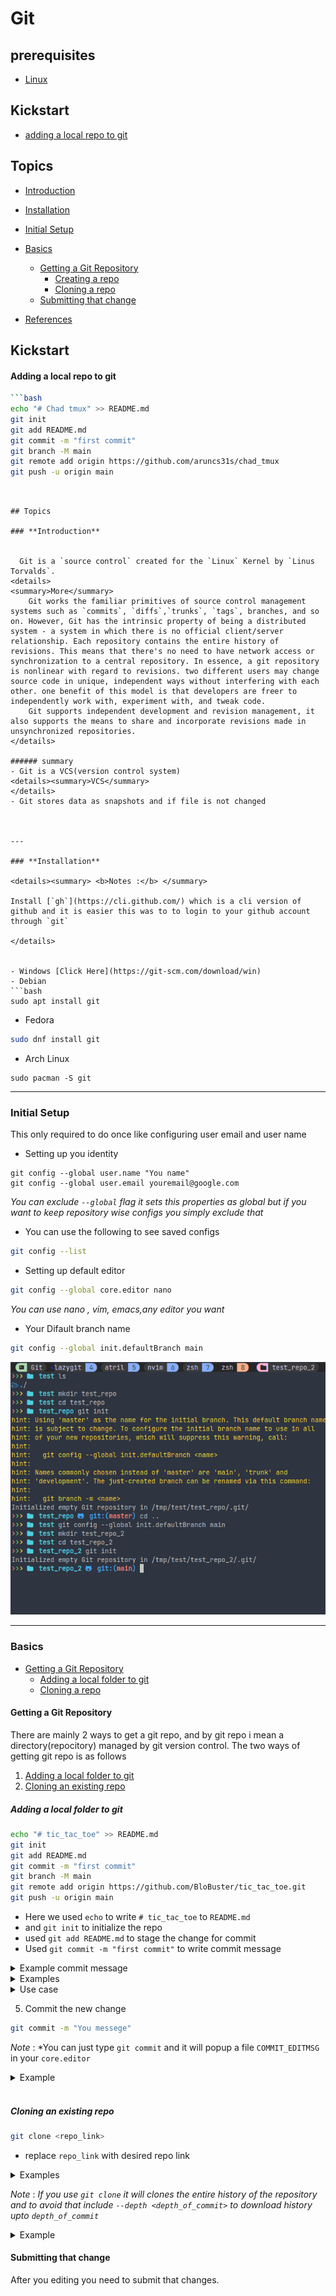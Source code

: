# Git

## prerequisites
- [Linux](./Linux.md)

## Kickstart
- [adding a local repo to git]()
## Topics

- [Introduction](#introduction)
- [Installation](#installation)
- [Initial Setup](#initial%20setup)
- [Basics](#basics)
    - [Getting a Git Repository]()
        - [Creating a repo]()
        - [Cloning a repo]()
    - [Submitting that change]()

- [References]()

## Kickstart 

#### Adding a local repo to git

```bash
```bash
echo "# Chad tmux" >> README.md
git init
git add README.md
git commit -m "first commit"
git branch -M main
git remote add origin https://github.com/aruncs31s/chad_tmux
git push -u origin main
```

```


## Topics

### **Introduction**


  Git is a `source control` created for the `Linux` Kernel by `Linus Torvalds`.
<details>
<summary>More</summary>
    Git works the familiar primitives of source control management systems such as `commits`, `diffs`,`trunks`, `tags`, branches, and so on. However, Git has the intrinsic property of being a distributed system - a system in which there is no official client/server relationship. Each repository contains the entire history of revisions. This means that there's no need to have network access or synchronization to a central repository. In essence, a git repository is nonlinear with regard to revisions. two different users may change source code in unique, independent ways without interfering with each other. one benefit of this model is that developers are freer to independently work with, experiment with, and tweak code.
	Git supports independent development and revision management, it also supports the means to share and incorporate revisions made in unsynchronized repositories.
</details>

###### summary
- Git is a VCS(version control system)
<details><summary>VCS</summary>
</details>
- Git stores data as snapshots and if file is not changed



---

### **Installation**

<details><summary> <b>Notes :</b> </summary>

Install [`gh`](https://cli.github.com/) which is a cli version of github and it is easier this was to to login to your github account through `git`

</details>


- Windows [Click Here](https://git-scm.com/download/win)
- Debian
```bash
sudo apt install git
```

- Fedora
```bash
sudo dnf install git
```

- Arch Linux 
```
sudo pacman -S git
```
---

### **Initial Setup**
This only required to do once like configuring user email and user name 
- Setting up you identity

```
git config --global user.name "You name"
git config --global user.email youremail@google.com
```
*You can exclude `--global` flag it sets this properties as global but if you want to keep repository wise configs you simply exclude that*



- You can use the following to see saved configs
```bash
git config --list 
```

- Setting up default editor
```bash
git config --global core.editor nano 
```
*You can use nano , vim, emacs,any editor you want*

- Your Difault branch name

```bash
git config --global init.defaultBranch main
```
![Default branch|200](/images/Git/default_branch.png)

---


### **Basics**
- [Getting a Git Repository](#getting-a-git-repository)
    - [Adding a local folder to git]()
    - [Cloning a repo]()


#### **Getting a Git Repository**
There are mainly 2 ways to get a git repo, and by git repo i mean a directory(repocitory) managed by git version control. The two ways of getting git repo is as follows
1. [Adding a local folder to git](#adding-a-local-folder-to-git)
2. [Cloning an existing repo](#cloning-an-existing-repo)


##### Adding a local folder to git

```bash
echo "# tic_tac_toe" >> README.md
git init
git add README.md
git commit -m "first commit"
git branch -M main
git remote add origin https://github.com/BloBuster/tic_tac_toe.git
git push -u origin main
```
- Here we used `echo` to write `# tic_tac_toe` to `README.md` 
- and `git init` to initialize the repo
- used `git add README.md` to stage the change for commit
- Used `git commit -m "first commit"` to write commit message
<details><summary>Example commit message</summary>

![Initial Commit](/images/Git/inital_commit.png)

*You can see that right after `LICENSE` there is a description kinda thing saying `"Initial commit"`*

</details>


<details><summary>Examples</summary>

![git add](/video/Git/git_add_local.gif)

</details>

<details><summary>Use case</summary>

Imagine you're never used git and you have this amazing project that you want to share with others like a game written in `python` and you can simply add this to git and upload it to github

###### Steps to add that repo(project folder) to github 
*For this example we'll use `car_racing` as directory name and `racing.py` as the file containing that game*
1. `cd` to that directory

![cd car_racing](/images/Git/car_racing_1.png)


2. Use `git init` to initialize that directory with git


```bash
git init
```

![Git init](/images/Git/git_init.png)

<details><summary>Explanation</summary>

You can see that fist when i type ls -al there is only `.` and `racing.py` but after when i type `git init` and then do `ls -al` we can see that suddenly a new folder called `.git` comes up. The `.git` folder contains all the metadata and files need to manage the directory/rep/project etc..


</details>


*Note* : *You can uninitialize a repo by simply removing the `.git` folder and reinitialize by `git init`

3. Add a `README.md` 
This step is optional and `README.md` is mainly used to give the documentation about your project and if you don't care about documentation then you can simply skip this step and move on
```bash
echo "Some text >> README.md"
git add README.md
```
*Note* : *I Have simply used echo to insert text into that `README.md` file you can use your favourate text editor*

4. Add your game racing.py
|
```bash
git add racing.py
```

</details>


5. Commit the new change
```bash
git commit -m "You messege" 
```
*Note* : *You can just type `git commit` and it will popup a file `COMMIT_EDITMSG` in your `core.editor`
<details><summary>Example</summary>

![git add](/images/Git/git_add.png)

*You can see that i've used `git add` to add the edited file `Git.md`*
![git commit](/images/Git/git%20commit.png)
*and I've used `git commit` to set the commit message* 
</details>

<br>

##### Cloning an existing repo


```bash
git clone <repo_link>

```


- replace `repo_link` with desired repo link
<details><summary>Examples</summary>


![git_link](../../images/Git/git_link.png)

```bash
git clone https://github.com/neovim/neovim

```
</details>

*Note* : *If you use `git clone` it will clones  the entire history of the repository and to avoid that include `--depth <depth_of_commit>` to download history upto `depth_of_commit`* 
<details><summary>Example</summary>

```bash
git clone https://github.com/neovim neovim --depth 1    
```
*This will only take less amount of space and time to clone*
</details>


#### Submitting that change
After you editing you need to submit that changes.







